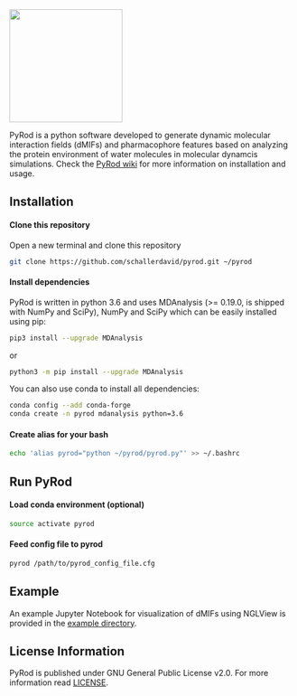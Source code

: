 <img src="https://github.com/schallerdavid/pyrod/blob/master/pyrod_logo.png" height="200">

PyRod is a python software developed to generate dynamic molecular interaction fields (dMIFs) and pharmacophore features based on analyzing the protein environment of water molecules in molecular dynamcis simulations.
Check the [PyRod wiki](https://github.com/schallerdavid/pyrod/wiki) for more information on installation and usage.

## Installation
#### Clone this repository
Open a new terminal and clone this repository
```bash
git clone https://github.com/schallerdavid/pyrod.git ~/pyrod
```
#### Install dependencies
PyRod is written in python 3.6 and uses MDAnalysis (>= 0.19.0, is shipped with NumPy and SciPy), NumPy and SciPy which can be easily installed using pip:
```bash
pip3 install --upgrade MDAnalysis
```
or 
```bash
python3 -m pip install --upgrade MDAnalysis
```
You can also use conda to install all dependencies:
```bash
conda config --add conda-forge
conda create -n pyrod mdanalysis python=3.6
```
#### Create alias for your bash
```bash
echo 'alias pyrod="python ~/pyrod/pyrod.py"' >> ~/.bashrc
```
## Run PyRod
#### Load conda environment (optional)
```bash
source activate pyrod
```
#### Feed config file to pyrod
```bash
pyrod /path/to/pyrod_config_file.cfg
```
## Example
An example Jupyter Notebook for visualization of dMIFs using NGLView is provided in the [example directory](https://github.com/schallerdavid/pyrod/tree/master/example).
## License Information
PyRod is published under GNU General Public License v2.0. For more information read [LICENSE](https://github.com/schallerdavid/pyrod/blob/master/LICENSE).
